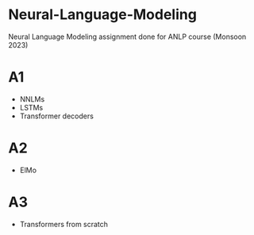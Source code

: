 # Neural-Language-Modeling
Neural Language Modeling assignment done for ANLP course (Monsoon 2023)

# A1
- NNLMs
- LSTMs
- Transformer decoders

# A2
- ElMo

# A3
- Transformers from scratch
